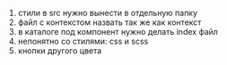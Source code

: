 1) стили в src нужно вынести в отдельную папку
2) файл с контекстом назвать так же как контекст
3) в каталоге под компонент нужно делать index файл
4) непонятно со стилями: css и scss
4) кнопки другого цвета
